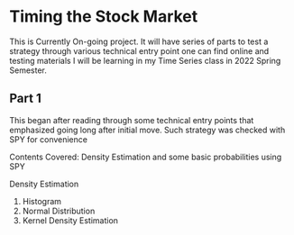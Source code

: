 # Timing the Stock Market

This is Currently On-going project. It will have series of parts to test a strategy through various technical entry point one can find online and testing materials I will be learning in my Time Series class in 2022 Spring Semester.

## Part 1
This began after reading through some technical entry points that emphasized going long after initial move. Such strategy was checked with SPY for convenience

Contents Covered: Density Estimation and some basic probabilities using SPY

Density Estimation
1. Histogram 
2. Normal Distribution
3. Kernel Density Estimation

